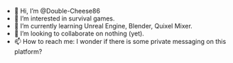 - 👋 Hi, I’m @Double-Cheese86
- 👀 I’m interested in survival games.
- 🌱 I’m currently learning Unreal Engine, Blender, Quixel Mixer.
- 💞️ I’m looking to collaborate on nothing (yet).
- 📫 How to reach me: I wonder if there is some private messaging on this platform?

<!---
Double-Cheese86/Double-Cheese86 is a ✨ special ✨ repository because its `README.md` (this file) appears on your GitHub profile.
You can click the Preview link to take a look at your changes.
--->
